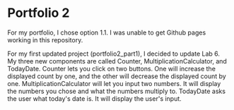 # Portfolio 2

For my portfolio, I chose option 1.1.
I was unable to get Github pages working in this repository.

For my first updated project (portfolio2_part1), I decided to update Lab 6. My three new components are called Counter, MultiplicationCalculator, and TodayDate. Counter lets you click on two buttons. One will increase the displayed count by one, and the other will decrease the displayed count by one.  MultiplicationCalculator will let you input two numbers. It will display the numbers you chose and what the numbers multiply to. TodayDate asks the user what today's date is. It will display the user's input.
